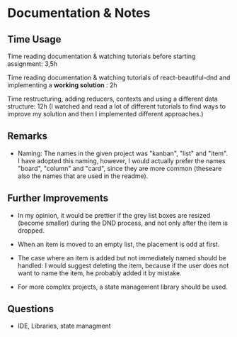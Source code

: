 # Documentation & Notes

## Time Usage
Time reading documentation & watching tutorials before starting assignment: 3,5h

Time reading documentation & watching tutorials of react-beautiful-dnd and implementing a **working solution** : 2h

Time restructuring, adding reducers, contexts and using a different data structure: 12h (I watched and read a lot of different tutorials to find ways to improve my solution and then I implemented different approaches.)

 

## Remarks
- Naming: The names in the given project was "kanban", "list" and "item". I have adopted this naming, however, I would actually prefer the names "board", "column" and "card", since they are more common (theseare also the names that are used in the readme).

## Further Improvements
 - In my opinion, it would be prettier if the grey list boxes are resized (become smaller) during the DND process, and not only after the item is dropped.

 - When an item is moved to an empty list, the placement is odd at first.

 - The case where an item is added but not immediately named should be handled: I would suggest deleting the item, because if the user does not want to name the item, he probably added it by mistake.

 - For more complex projects, a state management library should be used.
 


## Questions

 - IDE, Libraries, state managment


